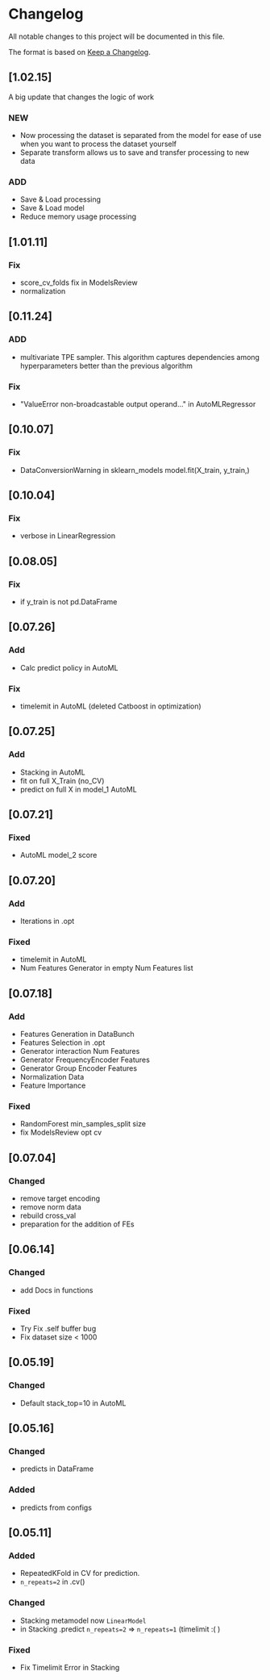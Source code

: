 # Changelog

All notable changes to this project will be documented in this file.

The format is based on [Keep a Changelog](https://keepachangelog.com/en/1.0.0/).


## [1.02.15]

A big update that changes the logic of work
### NEW
- Now processing the dataset is separated from the model for ease of use when you want to process the dataset yourself
- Separate transform allows us to save and transfer processing to new data
### ADD
- Save & Load processing
- Save & Load model
- Reduce memory usage processing


## [1.01.11]

### Fix
- score_cv_folds fix in ModelsReview
- normalization


## [0.11.24]

### ADD
- multivariate TPE sampler. This algorithm captures dependencies among hyperparameters better than the previous algorithm

### Fix
- "ValueError non-broadcastable output operand..." in AutoMLRegressor


## [0.10.07]

### Fix
- DataConversionWarning in sklearn_models model.fit(X_train, y_train,)


## [0.10.04]

### Fix
- verbose in LinearRegression


## [0.08.05]

### Fix
- if y_train is not pd.DataFrame


## [0.07.26]

### Add
- Calc predict policy in AutoML

### Fix
- timelemit in AutoML (deleted Catboost in optimization)


## [0.07.25]

### Add
- Stacking in AutoML
- fit on full X_Train (no_CV)
- predict on full X in model_1 AutoML


## [0.07.21]

### Fixed
- AutoML model_2 score


## [0.07.20]

### Add
- Iterations in .opt

### Fixed
- timelemit in AutoML
- Num Features Generator in empty Num Features list


## [0.07.18]

### Add
- Features Generation in DataBunch
- Features Selection in .opt
- Generator interaction Num Features
- Generator FrequencyEncoder Features
- Generator Group Encoder Features
- Normalization Data
- Feature Importance


### Fixed
- RandomForest min_samples_split size
- fix ModelsReview opt cv


## [0.07.04]

### Changed
- remove target encoding
- remove norm data
- rebuild cross_val
- preparation for the addition of FEs


## [0.06.14]

### Changed
- add Docs in functions

### Fixed
- Try Fix .self buffer bug
- Fix dataset size < 1000


## [0.05.19]

### Changed
- Default stack_top=10 in AutoML


## [0.05.16]

### Changed
- predicts in DataFrame

### Added
- predicts from configs


## [0.05.11]

### Added
- RepeatedKFold in CV for prediction. 
- `n_repeats=2` in .cv()

### Changed
- Stacking metamodel now `LinearModel`
- in Stacking .predict `n_repeats=2` => `n_repeats=1` (timelimit :( )

### Fixed
- Fix Timelimit Error in Stacking